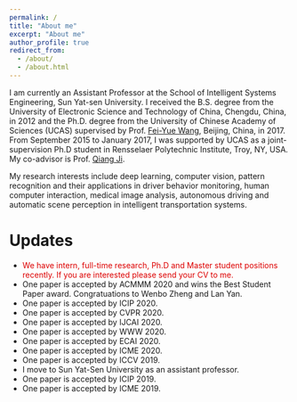 ```yaml
---
permalink: /
title: "About me"
excerpt: "About me"
author_profile: true
redirect_from: 
  - /about/
  - /about.html
---
```


I am currently an Assistant Professor at the School of Intelligent Systems Engineering, Sun Yat-sen University.
I received the B.S. degree from the University of Electronic Science and
Technology of China, Chengdu, China, in 2012 and the Ph.D. degree from the University of Chinese Academy of Sciences (UCAS) supervised by
Prof. [Fei-Yue Wang](http://people.ucas.ac.cn/~wangfeiyue?language=en), Beijing, China, in 2017. From September 2015 to January 2017, I was supported by UCAS as a joint-supervision Ph.D student in Rensselaer Polytechnic Institute, Troy, NY, USA. My
co-advisor is Prof. [Qiang Ji](https://www.ecse.rpi.edu/~qji/). 

My research interests include deep learning, computer vision, pattern recognition and their applications in driver behavior monitoring, human computer 
interaction, medical image analysis, autonomous driving and automatic scene perception in intelligent transportation systems.




Updates
=====
* <font color="#dd0000">We have intern, full-time research, Ph.D and Master student positions recently. If you are interested please send your CV to me.</font>
* One paper is accepted by ACMMM 2020 and wins the Best Student Paper award. Congratuations to Wenbo Zheng and Lan Yan.
* One paper is accepted by ICIP 2020.
* One paper is accepted by CVPR 2020.
* One paper is accepted by IJCAI 2020.
* One paper is accepted by WWW 2020.
* One paper is accepted by ECAI 2020.
* One paper is accepted by ICME 2020.
* One paper is accepted by ICCV 2019.
* I move to Sun Yat-Sen University as an assistant professor.
* One paper is accepted by ICIP 2019.
* One paper is accepted by ICME 2019.


